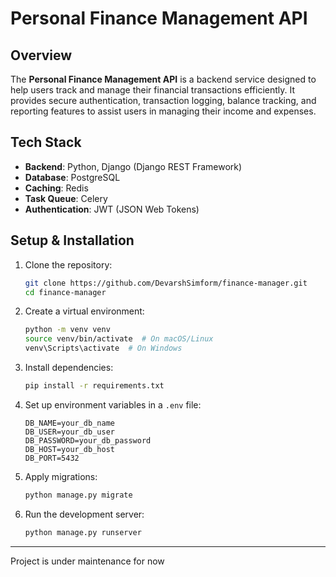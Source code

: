 # Personal Finance Management API

## Overview
The **Personal Finance Management API** is a backend service designed to help users track and manage their financial transactions efficiently. It provides secure authentication, transaction logging, balance tracking, and reporting features to assist users in managing their income and expenses.

## Tech Stack
- **Backend**: Python, Django (Django REST Framework)
- **Database**: PostgreSQL
- **Caching**: Redis
- **Task Queue**: Celery
- **Authentication**: JWT (JSON Web Tokens)

## Setup & Installation
1. Clone the repository:
   ```sh
   git clone https://github.com/DevarshSimform/finance-manager.git
   cd finance-manager
   ```
2. Create a virtual environment:
   ```sh
   python -m venv venv
   source venv/bin/activate  # On macOS/Linux
   venv\Scripts\activate  # On Windows
   ```
3. Install dependencies:
   ```sh
   pip install -r requirements.txt
   ```
4. Set up environment variables in a `.env` file:
   ```plaintext
   DB_NAME=your_db_name
   DB_USER=your_db_user
   DB_PASSWORD=your_db_password
   DB_HOST=your_db_host
   DB_PORT=5432
   ```
5. Apply migrations:
   ```sh
   python manage.py migrate
   ```
6. Run the development server:
   ```sh
   python manage.py runserver
   ```


---
Project is under maintenance for now
